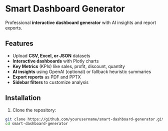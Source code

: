 # Smart Dashboard Generator

Professional **interactive dashboard generator** with AI insights and report exports.

## Features

- Upload **CSV, Excel, or JSON** datasets
- **Interactive dashboards** with Plotly charts
- **Key Metrics** (KPIs) like sales, profit, discount, quantity
- **AI insights** using OpenAI (optional) or fallback heuristic summaries
- **Export reports** as PDF and PPTX
- **Sidebar filters** to customize analysis

## Installation

1. Clone the repository:

```bash
git clone https://github.com/yourusername/smart-dashboard-generator.git
cd smart-dashboard-generator
